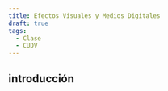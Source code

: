 ```yaml
---
title: Efectos Visuales y Medios Digitales
draft: true
tags:
  - Clase
  - CUDV
---
```

## introducción 

